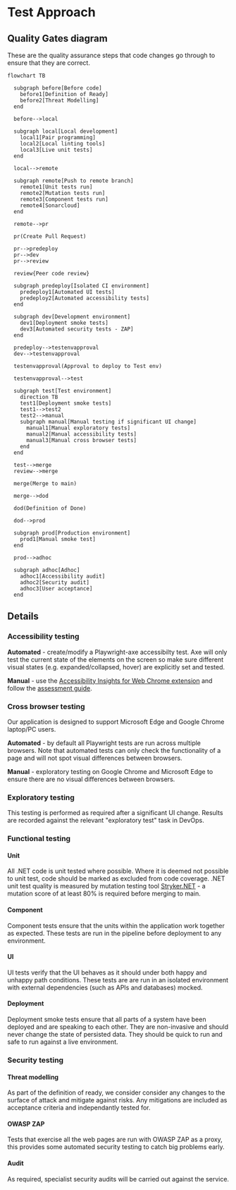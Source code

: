 # Test Approach

## Quality Gates diagram

These are the quality assurance steps that code changes go through to ensure that they are correct.

```mermaid
flowchart TB

  subgraph before[Before code]
    before1[Definition of Ready]
    before2[Threat Modelling]
  end

  before-->local

  subgraph local[Local development]
    local1[Pair programming]
    local2[Local linting tools]
    local3[Live unit tests]
  end

  local-->remote

  subgraph remote[Push to remote branch]
    remote1[Unit tests run]
    remote2[Mutation tests run]
    remote3[Component tests run]
    remote4[Sonarcloud]
  end

  remote-->pr

  pr(Create Pull Request)

  pr-->predeploy
  pr-->dev
  pr-->review

  review{Peer code review}
  
  subgraph predeploy[Isolated CI environment]
    predeploy1[Automated UI tests]
    predeploy2[Automated accessibility tests]
  end

  subgraph dev[Development environment]
    dev1[Deployment smoke tests]
    dev3[Automated security tests - ZAP]
  end

  predeploy-->testenvapproval
  dev-->testenvapproval
  
  testenvapproval(Approval to deploy to Test env)

  testenvapproval-->test

  subgraph test[Test environment]
    direction TB
    test1[Deployment smoke tests]
    test1-->test2
    test2-->manual
    subgraph manual[Manual testing if significant UI change]
      manual1[Manual exploratory tests]
      manual2[Manual accessibility tests]
      manual3[Manual cross browser tests]
    end
  end

  test-->merge
  review-->merge

  merge(Merge to main)

  merge-->dod

  dod(Definition of Done)

  dod-->prod

  subgraph prod[Production environment]
    prod1[Manual smoke test]
  end

  prod-->adhoc

  subgraph adhoc[Adhoc]
    adhoc1[Accessibility audit]
    adhoc2[Security audit]
    adhoc3[User acceptance]
  end

```

## Details

### Accessibility testing

**Automated** - create/modify a Playwright-axe accessibilty test. Axe will only test the current state of the elements on the screen so make sure different visual states (e.g. expanded/collapsed, hover) are explicitly set and tested.

**Manual** - use the [Accessibility Insights for Web Chrome extension](https://accessibilityinsights.io/docs/web/overview/) and follow the [assessment guide](https://accessibilityinsights.io/docs/web/getstarted/assessment/).

### Cross browser testing

Our application is designed to support Microsoft Edge and Google Chrome laptop/PC users.

**Automated** - by default all Playwright tests are run across multiple browsers. Note that automated tests can only check the functionality of a page and will not spot visual differences between browsers.

**Manual** - exploratory testing on Google Chrome and Microsoft Edge to ensure there are no visual differences between browsers.

### Exploratory testing

This testing is performed as required after a significant UI change. Results are recorded against the relevant "exploratory test" task in DevOps.

### Functional testing

#### Unit

All .NET code is unit tested where possible. Where it is deemed not possible to unit test, code should be marked as excluded from code coverage.
.NET unit test quality is measured by mutation testing tool [Stryker.NET](https://stryker-mutator.io/docs/stryker-net/introduction/) - a mutation score of at least 80% is required before merging to main.

#### Component

Component tests ensure that the units within the application work together as expected. These tests are run in the pipeline before deployment to any environment.

#### UI

UI tests verify that the UI behaves as it should under both happy and unhappy path conditions. These tests are are run in an isolated environment with external dependencies (such as APIs and databases) mocked.

#### Deployment

Deployment smoke tests ensure that all parts of a system have been deployed and are speaking to each other. They are non-invasive and should never change the state of persisted data. They should be quick to run and safe to run against a live environment.

### Security testing

#### Threat modelling

As part of the definition of ready, we consider consider any changes to the surface of attack and mitigate against risks. Any mitigations are included as acceptance criteria and independantly tested for.

#### OWASP ZAP

Tests that exercise all the web pages are run with OWASP ZAP as a proxy, this provides some automated security testing to catch big problems early.

#### Audit

As required, specialist security audits will be carried out against the service.
